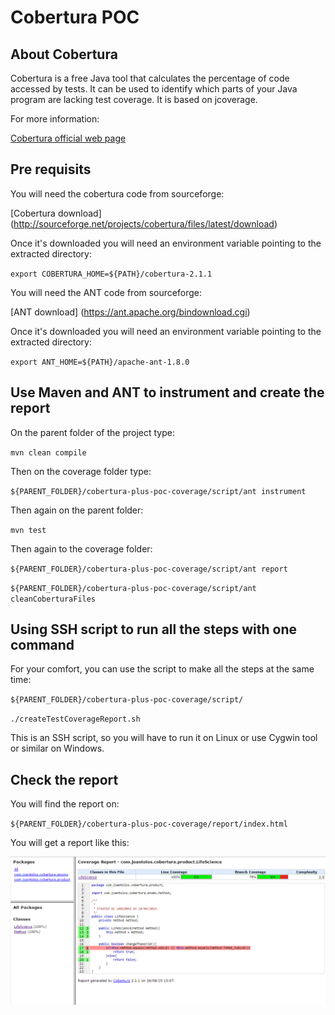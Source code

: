 # Cobertura POC

## About Cobertura

Cobertura is a free Java tool that calculates the percentage of code accessed by tests. It can be used to identify which parts of your Java program are lacking test coverage. It is based on jcoverage.

For more information:

[Cobertura official web page](http://cobertura.github.io/cobertura/)

## Pre requisits
You will need the cobertura code from sourceforge:

[Cobertura download] (http://sourceforge.net/projects/cobertura/files/latest/download)

Once it's downloaded you will need an environment variable pointing to the extracted directory:

`export COBERTURA_HOME=${PATH}/cobertura-2.1.1`

You will need the ANT code from sourceforge:

[ANT download] (https://ant.apache.org/bindownload.cgi)

Once it's downloaded you will need an environment variable pointing to the extracted directory:

`export ANT_HOME=${PATH}/apache-ant-1.8.0`

## Use Maven and ANT to instrument and create the report

On the parent folder of the project type:

`mvn clean compile`

Then on the coverage folder type:

`${PARENT_FOLDER}/cobertura-plus-poc-coverage/script/ant instrument`

Then again on the parent folder:

`mvn test`

Then again to the coverage folder:

`${PARENT_FOLDER}/cobertura-plus-poc-coverage/script/ant report`

`${PARENT_FOLDER}/cobertura-plus-poc-coverage/script/ant cleanCoberturaFiles`

## Using SSH script to run all the steps with one command

For your comfort, you can use the script to make all the steps at the same time:

`${PARENT_FOLDER}/cobertura-plus-poc-coverage/script/`

`./createTestCoverageReport.sh`

This is an SSH script, so you will have to run it on Linux or use Cygwin tool or similar on Windows.

## Check the report

You will find the report on:

`${PARENT_FOLDER}/cobertura-plus-poc-coverage/report/index.html`

You will get a report like this:

![alt text](reportSample.png "Architecture")